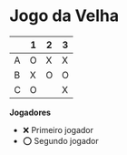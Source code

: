 # Jogo da Velha

|   | 1 | 2 | 3 |
|---|---|---|---|
| A | O | X | X |
| B | X | O | O |
| C | O |   | X |

**Jogadores**

- ❌ Primeiro jogador 
- ⭕ Segundo jogador